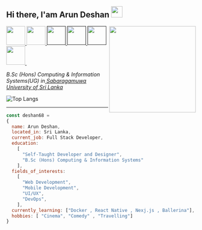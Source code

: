 
<h2>
  Hi there, I'am Arun Deshan <img src="https://media.giphy.com/media/hvRJCLFzcasrR4ia7z/giphy.gif" width="30px"/>
</h2>

<img align='right' src="https://media.giphy.com/media/M9gbBd9nbDrOTu1Mqx/giphy.gif" width="230">
</em></p>
<a href="https://developbyarun-portfolio.netlify.app/">
  <img height="50" src="https://user-images.githubusercontent.com/46517096/166972883-f5f1d88c-0246-4374-88ac-ded0f2cf0699.png"/>
</a>
<a href="https://www.linkedin.com/in/arun-deshan-936914203/">
  <img height="50" src="https://user-images.githubusercontent.com/46517096/166973395-19676cd8-f8ec-4abf-83ff-da8243505b82.png"/>
</a>
<a href="">
  <img height="50" src="https://user-images.githubusercontent.com/46517096/166973962-d05d145a-b6a0-4643-bd3d-5ac845679367.png"/>
</a>
<a href="">
  <img height="50" src="https://user-images.githubusercontent.com/46517096/166974096-7aeecad4-483e-4c85-983f-f4b37b3f794e.png"/>
</a>
<a href="">
  <img height="50" src="https://user-images.githubusercontent.com/46517096/166974271-91dfa250-d70b-4cb9-8707-f1bda1b708c3.png"/>
</a>
<a href="https://instagram.com/arun_6.8?igshid=YmMyMTA2M2Y=">
  <img height="50" src="https://user-images.githubusercontent.com/46517096/166974368-9798f39f-1f46-499c-b14e-81f0a3f83a06.png"/>
</a>
<img src="https://komarev.com/ghpvc/?username=deshan68&style=flat-square&color=blue" alt=""/>

<p align="left">
  <em> B.Sc (Hons) Computing & Information Systems(UG) in<a href="https://www.sab.ac.lk/"> Sabaragamuwa University of Sri Lanka </a>
  </em>
</p>

<div align="left" display="flex">

  ![Top Langs](https://github-readme-stats.vercel.app/api/top-langs/?username=deshan68&layout=compact)
  
</div>



---
```javascript
const deshan68 =
{
  name: Arun Deshan,
  located_in: Sri Lanka,
  current_job: Full Stack Developer,
  education:
    [
      "Self-Taught Developer and Designer",
      "B.Sc (Hons) Computing & Information Systems"
    ],
  fields_of_interests:
    [
      "Web Development",
      "Mobile Development",
      "UI/UX",
      "DevOps",
    ],
  currently_learning: ["Docker , React Native , Nexj.js , Ballerina"],
  hobbies: [ "Cinema", "Comedy" , "Travelling"]
}
```
  






